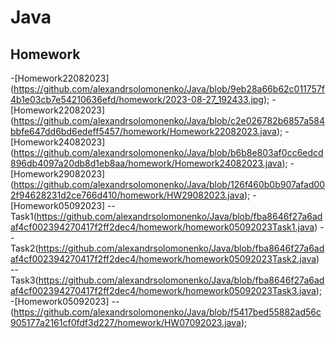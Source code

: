 # Java
## Homework
-[Homework22082023] (https://github.com/alexandrsolomonenko/Java/blob/9eb28a66b62c011757f4b1e03cb7e54210636efd/homework/2023-08-27_192433.jpg);
-[Homework22082023] (https://github.com/alexandrsolomonenko/Java/blob/c2e026782b6857a584bbfe647dd6bd6edeff5457/homework/Homework22082023.java);
-[Homework24082023] (https://github.com/alexandrsolomonenko/Java/blob/b6b8e803af0cc6edcd896db4097a20db8d1eb8aa/homework/Homework24082023.java);
-[Homework29082023] (https://github.com/alexandrsolomonenko/Java/blob/126f460b0b907afad002f94628231d2ce766d410/homework/HW29082023.java);
-[Homework05092023] -- Task1(https://github.com/alexandrsolomonenko/Java/blob/fba8646f27a6adaf4cf002394270417f2ff2dec4/homework/homework05092023Task1.java) -- Task2(https://github.com/alexandrsolomonenko/Java/blob/fba8646f27a6adaf4cf002394270417f2ff2dec4/homework/homework05092023Task2.java) --Task3(https://github.com/alexandrsolomonenko/Java/blob/fba8646f27a6adaf4cf002394270417f2ff2dec4/homework/homework05092023Task3.java);
-[Homework05092023] -- (https://github.com/alexandrsolomonenko/Java/blob/f5417bed55882ad56c905177a2161cf0fdf3d227/homework/HW07092023.java);
